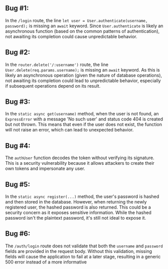 ## Bug #1:
In the `/login` route, the line `let user = User.authenticate(username, password);` is missing an `await` keyword. Since `User.authenticate` is likely an asynchronous function (based on the common patterns of authentication), not awaiting its completion could cause unpredictable behavior.

## Bug #2:
In the `router.delete('/:username')` route, the line `User.delete(req.params.username);` is missing an `await` keyword. As this is likely an asynchronous operation (given the nature of database operations), not awaiting its completion could lead to unpredictable behavior, especially if subsequent operations depend on its result.

## Bug #3:
In the `static async get(username)` method, when the user is not found, an `ExpressError` with a message 'No such user' and status code 404 is created but not thrown. This means that even if the user does not exist, the function will not raise an error, which can lead to unexpected behavior.

## Bug #4:
The `authUser` function decodes the token without verifying its signature. This is a security vulnerability because it allows attackers to create their own tokens and impersonate any user.

## Bug #5:
In the `static async register(...)` method, the user's password is hashed and then stored in the database. However, when returning the newly registered user, the hashed password is also returned. This could be a security concern as it exposes sensitive information. While the hashed password isn't the plaintext password, it's still not ideal to expose it.

## Bug #6:
The `/auth/login` route does not validate that both the `username` and `password` fields are provided in the request body. Without this validation, missing fields will cause the application to fail at a later stage, resulting in a generic 500 error instead of a more informative

